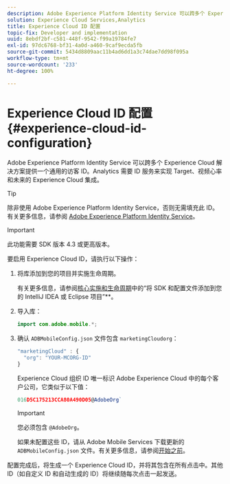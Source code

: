 ```yaml
---
description: Adobe Experience Platform Identity Service 可以跨多个 Experience Cloud 解决方案提供一个通用的访客 ID。Analytics 需要 ID 服务来实现 Target、视频心率和未来的 Experience Cloud 集成。
solution: Experience Cloud Services,Analytics
title: Experience Cloud ID 配置
topic-fix: Developer and implementation
uuid: 8ebdf2bf-c581-448f-9542-f99a19784fe7
exl-id: 97dc6768-bf31-4a0d-a460-9caf9ecda5fb
source-git-commit: 5434d8809aac11b4ad6dd1a3c74dae7dd98f095a
workflow-type: tm+mt
source-wordcount: '233'
ht-degree: 100%

---
```


# Experience Cloud ID 配置 {#experience-cloud-id-configuration}

Adobe Experience Platform Identity Service 可以跨多个 Experience Cloud 解决方案提供一个通用的访客 ID。Analytics 需要 ID 服务来实现 Target、视频心率和未来的 Experience Cloud 集成。

>[!TIP]
>
>除非使用 Adobe Experience Platform Identity Service，否则无需填充此 ID。有关更多信息，请参阅 [Adobe Experience Platform Identity Service](https://experienceleague.adobe.com/docs/id-service/using/home.html)。

>[!IMPORTANT]
>
>此功能需要 SDK 版本 4.3 或更高版本。

要启用 Experience Cloud ID，请执行以下操作：

1. 将库添加到您的项目并实施生命周期。

   有关更多信息，请参阅[核心实施和生命周期](/help/android/getting-started/dev-qs.md)中的“将 SDK 和配置文件添加到您的 IntelliJ IDEA 或 Eclipse 项目”**。

1. 导入库：

   ```java
   import com.adobe.mobile.*;
   ```

1. 确认 `ADBMobileConfig.json` 文件包含 `marketingCloudorg`：

   ```js
   "marketingCloud" : { 
     "org": "YOUR-MCORG-ID" 
   }
   ```

   Experience Cloud 组织 ID 唯一标识 Adobe Experience Cloud 中的每个客户公司，它类似于以下值：

   ```js
   016D5C175213CCA80A490D05@AdobeOrg`
   ```

   >[!IMPORTANT]
   >
   >您必须包含 `@AdobeOrg`。

   如果未配置这些 ID，请从 Adobe Mobile Services 下载更新的 `ADBMobileConfig.json` 文件。有关更多信息，请参阅[开始之前](/help/android/getting-started/requirements.md)。

配置完成后，将生成一个 Experience Cloud ID，并将其包含在所有点击中。其他 ID（如自定义 ID 和自动生成的 ID）将继续随每次点击一起发送。
